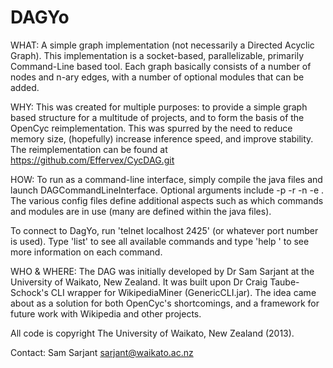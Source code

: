 DAGYo
=====

WHAT:
A simple graph implementation (not necessarily a Directed Acyclic Graph). This implementation is a socket-based, parallelizable, primarily Command-Line based tool. Each graph basically consists of a number of nodes and n-ary edges, with a number of optional modules that can be added.

WHY:
This was created for multiple purposes: to provide a simple graph based structure for a multitude of projects, and to form the basis of the OpenCyc reimplementation. This was spurred by the need to reduce memory size, (hopefully) increase inference speed, and improve stability. The reimplementation can be found at https://github.com/Effervex/CycDAG.git

HOW:
To run as a command-line interface, simply compile the java files and launch DAGCommandLineInterface. Optional arguments include -p <portNumber> -r <rootDirectory> -n <numCachedNodes> -e <numCachedEdges>. The various config files define additional aspects such as which commands and modules are in use (many are defined within the java files).

To connect to DagYo, run 'telnet localhost 2425' (or whatever port number is used). Type 'list' to see all available commands and type 'help <command>' to see more information on each command.

WHO & WHERE:
The DAG was initially developed by Dr Sam Sarjant at the University of Waikato, New Zealand. It was built upon Dr Craig Taube-Schock's CLI wrapper for WikipediaMiner (GenericCLI.jar). The idea came about as a solution for both OpenCyc's shortcomings, and a framework for future work with Wikipedia and other projects.

All code is copyright The University of Waikato, New Zealand (2013).

Contact: Sam Sarjant sarjant@waikato.ac.nz
